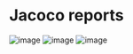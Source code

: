 # Jacoco reports
![image](https://github.com/Enneracct/ooplab2/assets/93778419/edc782f2-4251-439c-bafb-2879e3c49454)
![image](https://github.com/Enneracct/ooplab2/assets/93778419/c19d5b90-703f-4b38-9f1e-1e371d070898)
![image](https://github.com/Enneracct/ooplab2/assets/93778419/6c756698-e074-4ed2-a216-cfd72efc7b95)
